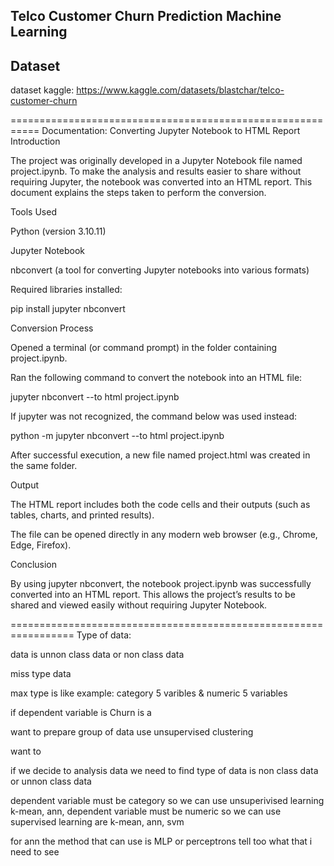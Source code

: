 ## Telco Customer Churn Prediction Machine Learning


## Dataset
dataset kaggle: https://www.kaggle.com/datasets/blastchar/telco-customer-churn


===========================================================
Documentation: Converting Jupyter Notebook to HTML Report
Introduction

The project was originally developed in a Jupyter Notebook file named project.ipynb. To make the analysis and results easier to share without requiring Jupyter, the notebook was converted into an HTML report. This document explains the steps taken to perform the conversion.

Tools Used

Python (version 3.10.11)

Jupyter Notebook

nbconvert (a tool for converting Jupyter notebooks into various formats)

Required libraries installed:

pip install jupyter nbconvert

Conversion Process

Opened a terminal (or command prompt) in the folder containing project.ipynb.

Ran the following command to convert the notebook into an HTML file:

jupyter nbconvert --to html project.ipynb


If jupyter was not recognized, the command below was used instead:

python -m jupyter nbconvert --to html project.ipynb


After successful execution, a new file named project.html was created in the same folder.

Output

The HTML report includes both the code cells and their outputs (such as tables, charts, and printed results).

The file can be opened directly in any modern web browser (e.g., Chrome, Edge, Firefox).

Conclusion

By using jupyter nbconvert, the notebook project.ipynb was successfully converted into an HTML report. This allows the project’s results to be shared and viewed easily without requiring Jupyter Notebook.




=================================================================
Type of data: 

data is unnon class data or non class data

miss type data

max type is like example: category 5 varibles & numeric 5 variables

if dependent variable is Churn is a 

want to prepare group of data use unsupervised clustering

want to 

if we decide to analysis data we need to find type of data is non class data or unnon class data


dependent variable must be category so we can use unsuperivised learning  k-mean, ann,
dependent variable must be numeric so we can use supervised learning are k-mean, ann, svm

for ann the method that can use is MLP or perceptrons tell too what that i need to see